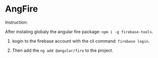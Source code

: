 # AngFire

Instruction:

After instaling globaly the angular fire package: `npm i -g firebase-tools`.

1. kogin to the firebase account with the cli command: `firebase login`.

2. Then add the  `ng add @angular/fire` to the project.
